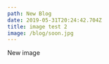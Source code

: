 ```yaml
---
path: New Blog
date: 2019-05-31T20:24:42.704Z
title: image test 2
image: /blog/soon.jpg
---
```

New image

